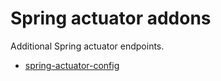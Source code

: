 # Spring actuator addons

Additional Spring actuator endpoints.

* [spring-actuator-config](/spring-actuator-config)
